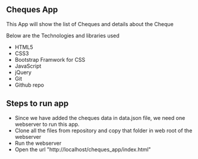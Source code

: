 ## Cheques App

This App will show the list of Cheques and details about the Cheque

Below are the Technologies and libraries used


- HTML5
- CSS3
- Bootstrap Framwork for CSS
- JavaScript
- jQuery
- Git
- Github repo

## Steps to run app

- Since we have added the cheques data in data.json file, we need one webserver to run this app.
- Clone all the files from repository and copy that folder in web root of the webserver
- Run the webserver
- Open the url "http://localhost/cheques_app/index.html"